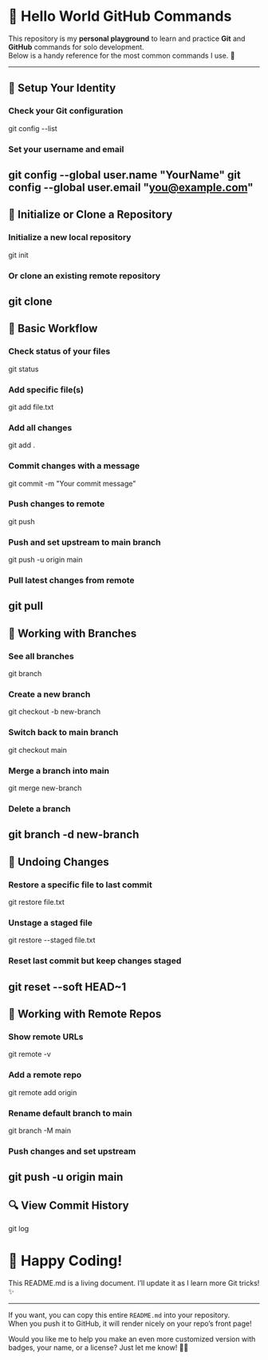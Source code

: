 # 👋 Hello World GitHub Commands

This repository is my **personal playground** to learn and practice **Git** and **GitHub** commands for solo development.  
Below is a handy reference for the most common commands I use. 🚀

---
## 🔧 Setup Your Identity
### Check your Git configuration
git config --list

### Set your username and email
git config --global user.name "YourName"
git config --global user.email "you@example.com"
---
## 📁 Initialize or Clone a Repository
### Initialize a new local repository
git init

### Or clone an existing remote repository
git clone <repo-url>
---
## 📝 Basic Workflow
### Check status of your files
git status

### Add specific file(s)
git add file.txt

### Add all changes
git add .

### Commit changes with a message
git commit -m "Your commit message"

### Push changes to remote
git push

### Push and set upstream to main branch
git push -u origin main

### Pull latest changes from remote
git pull
---
## 🌿 Working with Branches
### See all branches
git branch

### Create a new branch
git checkout -b new-branch

### Switch back to main branch
git checkout main

### Merge a branch into main
git merge new-branch

### Delete a branch
git branch -d new-branch
---
## 🧹 Undoing Changes
### Restore a specific file to last commit
git restore file.txt

### Unstage a staged file
git restore --staged file.txt

### Reset last commit but keep changes staged
git reset --soft HEAD~1
---
## 📡 Working with Remote Repos
### Show remote URLs
git remote -v

### Add a remote repo
git remote add origin <url>

### Rename default branch to main
git branch -M main

### Push changes and set upstream
git push -u origin main
---
## 🔍 View Commit History
git log

# 🎉 Happy Coding!
This README.md is a living document.
I’ll update it as I learn more Git tricks! ✨


---

If you want, you can copy this entire `README.md` into your repository.  
When you push it to GitHub, it will render nicely on your repo’s front page!

Would you like me to help you make an even more customized version with badges, your name, or a license? Just let me know! 🚀✨

